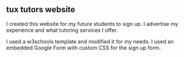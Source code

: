 ## tux tutors website
I created this website for my future students to sign up.
I advertise my experience and what tutoring services I offer.

I used a w3schools template and modified it for my needs.
I used an embedded Google Form with custom CSS for the sign up form.

